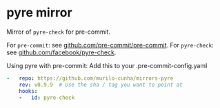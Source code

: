 # pyre mirror

Mirror of `pyre-check` for pre-commit.

For `pre-commit`: see [github.com/pre-commit/pre-commit](https://github.com/pre-commit/pre-commit). For `pyre-check`: see [github.com/facebook/pyre-check](https://github.com/facebook/pyre-check).

Using pyre with pre-commit:
Add this to your .pre-commit-config.yaml

```yaml
-   repo: https://github.com/murilo-cunha/mirrors-pyre
    rev: v0.9.9  # Use the sha / tag you want to point at
    hooks:
    -   id: pyre-check
```